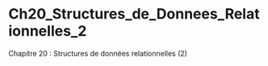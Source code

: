 # Ch20_Structures_de_Donnees_Relationnelles_2
Chapitre 20 : Structures de données relationnelles (2)
